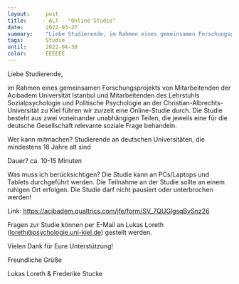 ```yaml
---
layout:     post
title:     - ALT - "Online Studie"
date:       2022-03-27
summary:    "Liebe Studierende, im Rahmen eines gemeinsamen Forschungsprojekts von Mitarbeitenden der Acıbadem Universität Istanbul und Mitarbeitenden des Lehrstuhls Sozialpsychologie und Politische Psychologie an der Christian-Albrechts-Universität zu Kiel führen wir zurzeit eine Online-Studie durch."
tags:       Studie
until:		2022-04-30
color:      EEEEEE
---
```


Liebe Studierende,

im Rahmen eines gemeinsamen Forschungsprojekts von Mitarbeitenden der Acıbadem Universität Istanbul und Mitarbeitenden des Lehrstuhls Sozialpsychologie und Politische Psychologie an der Christian-Albrechts-Universität zu Kiel führen wir zurzeit eine Online-Studie durch.
Die Studie besteht aus zwei voneinander unabhängigen Teilen, die jeweils eine für die deutsche Gesellschaft relevante soziale Frage behandeln.

Wer kann mitmachen? Studierende an deutschen Universitäten, die mindestens 18 Jahre alt sind

Dauer? ca. 10-15 Minuten

Was muss ich berücksichtigen? Die Studie kann an PCs/Laptops und Tablets durchgeführt werden. Die Teilnahme an der Studie sollte an einem ruhigen Ort erfolgen. Die Studie darf nicht pausiert oder unterbrochen werden!

Link: https://acibadem.qualtrics.com/jfe/form/SV_7QUGlgsqBvSnz26

Fragen zur Studie können per E-Mail an Lukas Loreth (loreth@psychologie.uni-kiel.de) gestellt werden.

 

Vielen Dank für Eure Unterstützung!

Freundliche Grüße

Lukas Loreth & Frederike Stucke